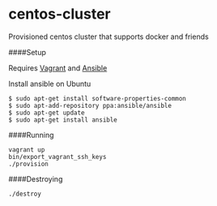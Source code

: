 centos-cluster
=======================

Provisioned centos cluster that supports docker and friends

####Setup

Requires [Vagrant](https://docs.vagrantup.com/v2/installation/) and [Ansible](http://docs.ansible.com/intro_installation.html)

Install ansible on Ubuntu

    $ sudo apt-get install software-properties-common
    $ sudo apt-add-repository ppa:ansible/ansible
    $ sudo apt-get update
    $ sudo apt-get install ansible

####Running

    vagrant up
    bin/export_vagrant_ssh_keys
    ./provision

####Destroying

    ./destroy
